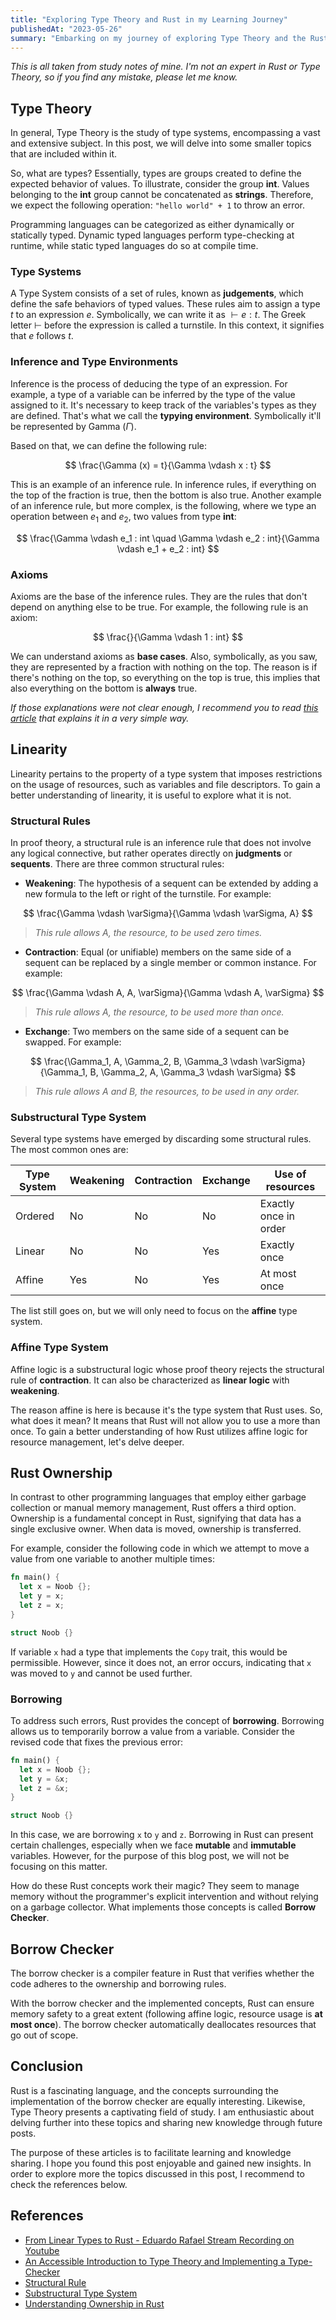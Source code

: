 ```yaml
---
title: "Exploring Type Theory and Rust in my Learning Journey"
publishedAt: "2023-05-26"
summary: "Embarking on my journey of exploring Type Theory and the Rust programming language."
---
```


*This is all taken from study notes of mine. I'm not an expert in Rust or Type Theory, so if you find any mistake, please let me know.*

## Type Theory

In general, Type Theory is the study of type systems, encompassing a vast and extensive subject. In this post, we will delve into some smaller topics that are included within it.

So, what are types? Essentially, types are groups created to define the expected behavior of values. To illustrate, consider the group **int**. Values belonging to the **int** group cannot be concatenated as **strings**. Therefore, we expect the following operation: `"hello world" + 1` to throw an error.

Programming languages can be categorized as either dynamically or statically typed. Dynamic typed languages perform type-checking at runtime, while static typed languages do so at compile time.

### Type Systems

A Type System consists of a set of rules, known as **judgements**, which define the safe behaviors of typed values. These rules aim to assign a type $t$ to an expression $e$. Symbolically, we can write it as $\vdash e : t$. The Greek letter $\vdash$ before the expression is called a turnstile. In this context, it signifies that $e$ follows $t$.

### Inference and Type Environments

Inference is the process of deducing the type of an expression. For example, a type of a variable can be inferred by the type of the value assigned to it. It's necessary to keep track of the variables's types as they are defined. That's what we call the **typying environment**. Symbolically it'll be represented by Gamma ($\Gamma$).

Based on that, we can define the following rule:

$$
\frac{\Gamma (x) = t}{\Gamma \vdash x : t}
$$

This is an example of an inference rule. In inference rules, if everything on the top of the fraction is true, then the bottom is also true. Another example of an inference rule, but more complex, is the following, where we type an operation between $e_1$ and $e_2$, two values from type **int**:

$$
\frac{\Gamma \vdash e_1 : int \quad \Gamma \vdash e_2 : int}{\Gamma \vdash e_1 + e_2 : int}
$$

### Axioms

Axioms are the base of the inference rules. They are the rules that don't depend on anything else to be true. For example, the following rule is an axiom:

$$
\frac{}{\Gamma \vdash 1 : int}
$$

We can understand axioms as **base cases**. Also, symbolically, as you saw, they are represented by a fraction with nothing on the top. The reason is if there's nothing on the top, so everything on the top is true, this implies that also everything on the bottom is **always** true.

*If those explanations were not clear enough, I recommend you to read [this article](https://mukulrathi.com/create-your-own-programming-language/intro-to-type-checking/) that explains it in a very simple way.*

## Linearity

Linearity pertains to the property of a type system that imposes restrictions on the usage of resources, such as variables and file descriptors. To gain a better understanding of linearity, it is useful to explore what it is not.

### Structural Rules

In proof theory, a structural rule is an inference rule that does not involve any logical connective, but rather operates directly on **judgments** or **sequents**. There are three common structural rules:

- **Weakening**: The hypothesis of a sequent can be extended by adding a new formula to the left or right of the turnstile. For example:

$$
\frac{\Gamma \vdash \varSigma}{\Gamma \vdash \varSigma, A}
$$

> *This rule allows $A$, the resource, to be used zero times.*

- **Contraction**: Equal (or unifiable) members on the same side of a sequent can be replaced by a single member or common instance. For example:

$$
\frac{\Gamma \vdash A, A, \varSigma}{\Gamma \vdash A, \varSigma}
$$

> *This rule allows $A$, the resource, to be used more than once.*

- **Exchange**: Two members on the same side of a sequent can be swapped. For example:

$$
\frac{\Gamma_1, A, \Gamma_2, B, \Gamma_3 \vdash \varSigma}{\Gamma_1, B, \Gamma_2, A, \Gamma_3 \vdash \varSigma}
$$

> *This rule allows $A$ and $B$, the resources, to be used in any order.*

### Substructural Type System

Several type systems have emerged by discarding some structural rules. The most common ones are:

| Type System | Weakening | Contraction | Exchange | Use of resources      |
| ----------- | --------- | ----------- | -------- | --------------------- |
| Ordered     | No        | No          | No       | Exactly once in order |
| Linear      | No        | No          | Yes      | Exactly once          |
| Affine      | Yes       | No          | Yes      | At most once          |

The list still goes on, but we will only need to focus on the **affine** type system.

### Affine Type System

Affine logic is a substructural logic whose proof theory rejects the structural rule of **contraction**. It can also be characterized as **linear logic** with **weakening**.

The reason affine is here is because it's the type system that Rust uses. So, what does it mean? It means that Rust will not allow you to use a  more than once. To gain a better understanding of how Rust utilizes affine logic for resource management, let's delve deeper.

## Rust Ownership

In contrast to other programming languages that employ either garbage collection or manual memory management, Rust offers a third option. Ownership is a fundamental concept in Rust, signifying that data has a single exclusive owner. When data is moved, ownership is transferred.

For example, consider the following code in which we attempt to move a value from one variable to another multiple times:

```rust
fn main() {
  let x = Noob {};
  let y = x;
  let z = x;
}

struct Noob {}
```

If variable `x` had a type that implements the `Copy` trait, this would be permissible. However, since it does not, an error occurs, indicating that `x` was moved to `y` and cannot be used further.

### Borrowing

To address such errors, Rust provides the concept of **borrowing**. Borrowing allows us to temporarily borrow a value from a variable. Consider the revised code that fixes the previous error:

```rust
fn main() {
  let x = Noob {};
  let y = &x;
  let z = &x;
}

struct Noob {}
```

In this case, we are borrowing `x` to `y` and `z`. Borrowing in Rust can present certain challenges, especially when we face **mutable** and **immutable** variables. However, for the purpose of this blog post, we will not be focusing on this matter.

How do these Rust concepts work their magic? They seem to manage memory without the programmer's explicit intervention and without relying on a garbage collector. What implements those concepts is called **Borrow Checker**.

## Borrow Checker

The borrow checker is a compiler feature in Rust that verifies whether the code adheres to the ownership and borrowing rules.

With the borrow checker and the implemented concepts, Rust can ensure memory safety to a great extent (following affine logic, resource usage is **at most once**). The borrow checker automatically deallocates resources that go out of scope.

## Conclusion

Rust is a fascinating language, and the concepts surrounding the implementation of the borrow checker are equally interesting. Likewise, Type Theory presents a captivating field of study. I am enthusiastic about delving further into these topics and sharing new knowledge through future posts.

The purpose of these articles is to facilitate learning and knowledge sharing. I hope you found this post enjoyable and gained new insights. In order to explore more the topics discussed in this post, I recommend to check the references below.

## References

- [From Linear Types to Rust - Eduardo Rafael Stream Recording on Youtube](https://www.youtube.com/watch?v=BWuozpQ_Of8&list=PLF74LNuYVoxpr0xqE1ib0a9C4JgXLNtP8)
- [An Accessible Introduction to Type Theory and Implementing a Type-Checker](https://mukulrathi.com/create-your-own-programming-language/intro-to-type-checking/)
- [Structural Rule](https://en.wikipedia.org/wiki/Structural_rule)
- [Substructural Type System](https://en.wikipedia.org/wiki/Substructural_type_system)
- [Understanding Ownership in Rust](https://blog.logrocket.com/understanding-ownership-in-rust/)
